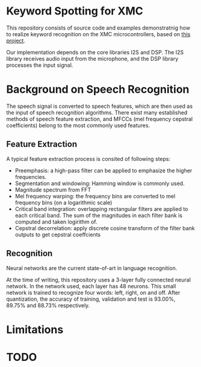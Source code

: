 # Keyword Spotting for XMC

This repository consists of source code and examples demonstratnig how to realize keyword recognition on the XMC microcontrollers, based on [this project](https://github.com/ARM-software/ML-KWS-for-MCU).

Our implementation depends on the core libraries I2S and DSP. The I2S library receives audio input from the microphone, and the DSP library processes the input signal.

# Background on Speech Recognition

The speech signal is converted to speech features, which are then used as the input of speech recognition algorithms. There exist many established methods of speech feature extraction, and MFCCs (mel frequency cepstral coefficients) belong to the most commonly used features. 

## Feature Extraction
A typical feature extraction process is consited of following steps:

* Preemphasis:
    a high-pass filter can be applied to emphasize the higher frequencies.
* Segmentation and windowing: 
    Hamming window is commonly used.
* Magnitude spectrum from FFT 
* Mel frequency warping:
    the frequency bins are converted to mel frequency bins (on a logarithmic scale)    
* Critical band integration:
    overlapping rectangular filters are applied to each critical band. The sum of the magnitudes in each filter bank is computed and taken logirithm of. 
* Cepstral decorrelation:
    apply discrete cosine transform of the filter bank outputs to get cepstral coeffcients

## Recognition
Neural networks are the current state-of-art in language recognition. 

At the time of writing, this repository uses a 3-layer fully connected neural network. In the network used, each layer has 48 neurons. This small network is trained to recognize four words: left, right, on and off. After quantization, the accuracy of training, validation and test is 93.00%, 89.75% and 88.73% respectively.

# Limitations

# TODO